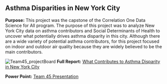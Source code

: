 ## Asthma Disparities in New York City


**Purpose:**
This project was the capstone of the Correlation One Data Science for All program.
The purpose of this project was to analyze New York City data on asthma contributors and Social Determinants of Health to uncover what potentially drives asthma disparity in this city. Although there are a wide variety of potential asthma contributors, for this project focused on indoor and outdoor air quality because they are widely believed to be the main contributors. 


![Team45_projectBoard](https://github.com/Hevander27/Correlation-One/assets/45948489/f3a0638b-edc8-41c6-914c-b7658fb140c5)
**Full Report:** [What Contributes to Asthma Disparity 
in New York City](https://docs.google.com/document/d/1PZRT_0nhVFE29YuoBeKd6435zLIpL_2vErgc3j9Iu_4/edit)

**Power Point:** [Team 45 Presentation](https://docs.google.com/presentation/d/1TyA2HsA6o0-gvV_tjdVr-jMRYL1DyoXaqumnDSX84uw/edit#slide=id.ge6b119a546_0_24)
